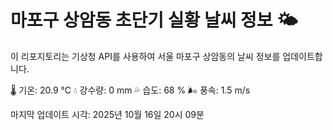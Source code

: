 
# 마포구 상암동 초단기 실황 날씨 정보 🌤️

이 리포지토리는 기상청 API를 사용하여 서울 마포구 상암동의 날씨 정보를 업데이트합니다. 

🌡️ 기온: 20.9 ℃
💧 강수량: 0 mm
💦 습도: 68 %
🌬️ 풍속: 1.5 m/s

마지막 업데이트 시각: 2025년 10월 16일 20시 09분    
